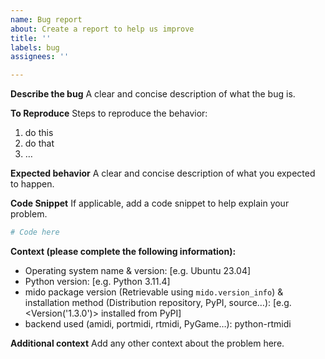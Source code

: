 ```yaml
---
name: Bug report
about: Create a report to help us improve
title: ''
labels: bug
assignees: ''

---
```


**Describe the bug**
A clear and concise description of what the bug is.

**To Reproduce**
Steps to reproduce the behavior:
1. do this
2. do that
3. …

**Expected behavior**
A clear and concise description of what you expected to happen.

**Code Snippet**
If applicable, add a code snippet to help explain your problem.
```python
# Code here
```

**Context (please complete the following information):**
- Operating system name & version: [e.g. Ubuntu 23.04]
- Python version: [e.g. Python 3.11.4]
- mido package version (Retrievable using `mido.version_info`) & installation method (Distribution repository, PyPI, source…): [e.g. <Version('1.3.0')> installed from PyPI]
- backend used (amidi, portmidi, rtmidi, PyGame…): python-rtmidi

**Additional context**
Add any other context about the problem here.
